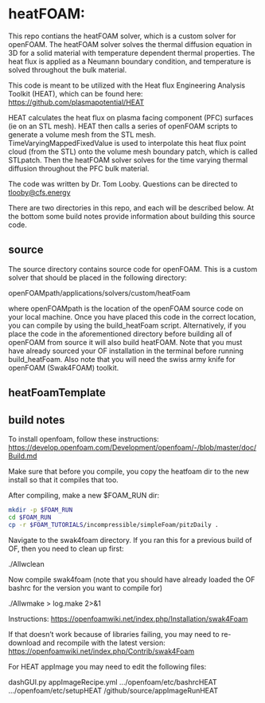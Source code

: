 # heatFOAM:
This repo contians the heatFOAM solver, which is a custom solver for openFOAM.  The heatFOAM solver solves the thermal diffusion equation in 3D for a solid material with temperature dependent thermal properties.  The heat flux is applied as a Neumann boundary condition, and temperature is solved throughout the bulk material.

This code is meant to be utilized with the Heat flux Engineering Analysis Toolkit (HEAT), which can be found here: https://github.com/plasmapotential/HEAT

HEAT calculates the heat flux on plasma facing component (PFC) surfaces (ie on an STL mesh).  HEAT then calls a series of openFOAM scripts to generate a volume mesh from the STL mesh.  TimeVaryingMappedFixedValue is used to interpolate this heat flux point cloud (from the STL) onto the volume mesh boundary patch, which is called STLpatch.  Then the heatFOAM solver solves for the time varying thermal diffusion throughout the PFC bulk material.

The code was written by Dr. Tom Looby.  Questions can be directed to tlooby@cfs.energy

There are two directories in this repo, and each will be described below.  At the bottom some build notes provide information about building this source code.

## source
The source directory contains source code for openFOAM.  This is a custom solver that should be placed in the following directory:

openFOAMpath/applications/solvers/custom/heatFoam

where openFOAMpath is the location of the openFOAM source code on your local machine.  Once you have placed this code in the correct location, you can compile by using the build_heatFoam script.  Alternatively, if you place the code in the aforementioned directory before building all of openFOAM from source it will also build heatFOAM.  Note that you must have already sourced your OF installation in the terminal before running build_heatFoam.  Also note that you will need the swiss army knife for openFOAM (Swak4FOAM) toolkit.

## heatFoamTemplate


## build notes
To install openfoam, follow these instructions:
https://develop.openfoam.com/Development/openfoam/-/blob/master/doc/Build.md

Make sure that before you compile, you copy the heatfoam dir to the new install so that it compiles that too.  

After compiling, make a new $FOAM_RUN dir:
```bash
mkdir -p $FOAM_RUN
cd $FOAM_RUN
cp -r $FOAM_TUTORIALS/incompressible/simpleFoam/pitzDaily .
```

Navigate to the swak4foam directory.  If you ran this for a previous build of OF, then you need to clean up first:

./Allwclean

Now compile swak4foam (note that you should have already loaded the OF bashrc for the version you want to compile for)

./Allwmake > log.make 2>&1

Instructions:  https://openfoamwiki.net/index.php/Installation/swak4Foam

If that doesn’t work because of libraries failing, you may need to re-download and recompile with the latest version:
https://openfoamwiki.net/index.php/Contrib/swak4Foam

For HEAT appImage you may need to edit the following files:

dashGUI.py
appImageRecipe.yml
.../openfoam/etc/bashrcHEAT
.../openfoam/etc/setupHEAT
<HEATdir>/github/source/appImageRunHEAT
